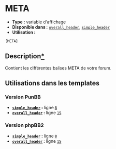 # META
* __Type :__ variable d'affichage
* __Disponible dans :__ [`overall_header`](../tpl/var/overall_header.md), [`simple_header`](../tpl/var/simple_header.md)
* __Utilisation :__

```html
{META}
```

## Description[*](https://fa-tvars.appspot.com/var/META)
Contient les différentes balises META de votre forum.

## Utilisations dans les templates

### Version PunBB
* __[`simple_header`](../tpl/var/simple_header.md#readme) :__ ligne [`8`](../tpl/src/punbb/simple_header.tpl#L8)
* __[`overall_header`](../tpl/var/overall_header.md#readme) :__ ligne [`15`](../tpl/src/punbb/overall_header.tpl#L15)

### Version phpBB2
* __[`simple_header`](../tpl/var/simple_header.md#readme) :__ ligne [`8`](../tpl/src/subsilver/simple_header.tpl#L8)
* __[`overall_header`](../tpl/var/overall_header.md#readme) :__ ligne [`15`](../tpl/src/subsilver/overall_header.tpl#L15)